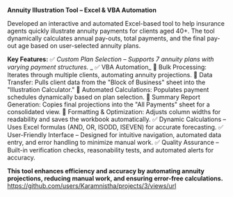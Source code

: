 **Annuity Illustration Tool – Excel & VBA Automation**

Developed an interactive and automated Excel-based tool to help insurance agents quickly illustrate annuity payments for clients aged 40+. The tool dynamically calculates annual pay-outs, total payments, and the final pay-out age based on user-selected annuity plans.

**Key Features:**
 ✅ *Custom Plan Selection – Supports 7 annuity plans with varying payment structures.* _
 ✅ VBA Automation_
 🔹 Bulk Processing: Iterates through multiple clients, automating annuity projections.
 🔹 Data Transfer: Pulls client data from the "Block of Business" sheet into the "Illustration Calculator."
 🔹 Automated Calculations: Populates payment schedules dynamically based on plan selection.
 🔹 Summary Report Generation: Copies final projections into the "All Payments" sheet for a consolidated view.
 🔹 Formatting & Optimization: Adjusts column widths for readability and saves the workbook automatically.
 ✅ Dynamic Calculations – Uses Excel formulas (AND, OR, ISODD, ISEVEN) for accurate forecasting.
 ✅ User-Friendly Interface – Designed for intuitive navigation, automated data entry, and error handling to minimize manual work.
 ✅ Quality Assurance – Built-in verification checks, reasonability tests, and automated alerts for accuracy.

**This tool enhances efficiency and accuracy by automating annuity projections, reducing manual work, and ensuring error-free calculations.**
https://github.com/users/Karamnistha/projects/3/views/url
